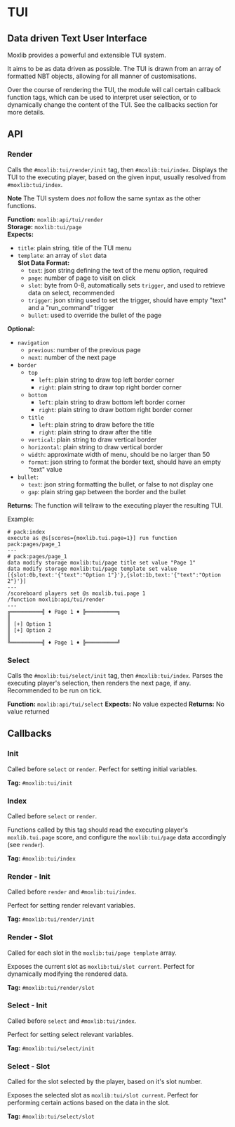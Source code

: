 # TUI
## Data driven Text User Interface

Moxlib provides a powerful and extensible TUI system.

It aims to be as data driven as possible. The TUI is drawn from an array of
formatted NBT objects, allowing for all manner of customisations.

Over the course of rendering the TUI, the module will call certain callback
function tags, which can be used to interpret user selection, or to dynamically
change the content of the TUI. See the callbacks section for more details.

## API
### Render
Calls the `#moxlib:tui/render/init` tag, then `#moxlib:tui/index`.
Displays the TUI to the executing player, based on the given input,
usually resolved from `#moxlib:tui/index`.

**Note** The TUI system does *not* follow the same syntax as the other functions.

**Function:** `moxlib:api/tui/render`  
**Storage:** `moxlib:tui/page`  
**Expects:**
- `title`: plain string, title of the TUI menu
- `template`: an array of `slot` data  
**Slot Data Format:**
  - `text`: json string defining the text of the menu option, required
  - `page`: number of page to visit on click
  - `slot`: byte from 0-8, automatically sets `trigger`, and used to retrieve data on select, recommended
  - `trigger`: json string used to set the trigger, should have empty "text" and a "run_command" trigger
  - `bullet`: used to override the bullet of the page

**Optional:**
- `navigation`
  - `previous`: number of the previous page
  - `next`: number of the next page
- `border`
  - `top`
    - `left`: plain string to draw top left border corner
    - `right`: plain string to draw top right border corner
  - `bottom`
    - `left`: plain string to draw bottom left border corner
    - `right`: plain string to draw bottom right border corner
  - `title`
    - `left`: plain string to draw before the title
    - `right`: plain string to draw after the title
  - `vertical`: plain string to draw vertical border
  - `horizontal`: plain string to draw vertical border
  - `width`: approximate width of menu, should be no larger than 50
  - `format`: json string to format the border text, should have an empty "text" value
- `bullet`:
  - `text`: json string formatting the bullet, or false to not display one
  - `gap`: plain string gap between the border and the bullet

**Returns:** The function will tellraw to the executing player the resulting TUI.

Example:
```
# pack:index
execute as @s[scores={moxlib.tui.page=1}] run function pack:pages/page_1
---
# pack:pages/page_1
data modify storage moxlib:tui/page title set value "Page 1"
data modify storage moxlib:tui/page template set value [{slot:0b,text:'{"text":"Option 1"}'},{slot:1b,text:'{"text":"Option 2"}'}]
---
/scoreboard players set @s moxlib.tui.page 1
/function moxlib:api/tui/render
---
╔══════════╣ ♦ Page 1 ♦ ╠══════════╗
║
║ [+] Option 1
║ [+] Option 2
║
╚══════════╣ ♦ Page 1 ♦ ╠══════════╝
```

### Select
Calls the `#moxlib:tui/select/init` tag, then `#moxlib:tui/index`.
Parses the executing player's selection, then renders the next page, if any. Recommended to be run on tick.

**Function:** `moxlib:api/tui/select`
**Expects:** No value expected
**Returns:** No value returned

## Callbacks
### Init
Called before `select` or `render`. Perfect for setting initial variables.

**Tag:** `#moxlib:tui/init`

### Index
Called before `select` or `render`.

Functions called by this tag should read the executing player's `moxlib.tui.page` score,
and configure the `moxlib:tui/page` data accordingly (see `render`).

**Tag:** `#moxlib:tui/index`

### Render - Init
Called before `render` and `#moxlib:tui/index`.

Perfect for setting render relevant variables.

**Tag:** `#moxlib:tui/render/init`

### Render - Slot
Called for each slot in the `moxlib:tui/page template` array.

Exposes the current slot as `moxlib:tui/slot current`.
Perfect for dynamically modifying the rendered data.

**Tag:** `#moxlib:tui/render/slot`

### Select - Init
Called before `select` and `#moxlib:tui/index`.

Perfect for setting select relevant variables.

**Tag:** `#moxlib:tui/select/init`

### Select - Slot
Called for the slot selected by the player, based on it's slot number.

Exposes the selected slot as `moxlib:tui/slot current`.
Perfect for performing certain actions based on the data in the slot.

**Tag:** `#moxlib:tui/select/slot`